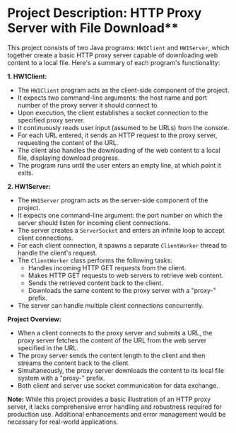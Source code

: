 # Project Description: HTTP Proxy Server with File Download**

This project consists of two Java programs: `HW1Client` and `HW1Server`, which together create a basic HTTP proxy server capable of downloading web content to a local file. Here's a summary of each program's functionality:

**1. HW1Client:**
- The `HW1Client` program acts as the client-side component of the project.
- It expects two command-line arguments: the host name and port number of the proxy server it should connect to.
- Upon execution, the client establishes a socket connection to the specified proxy server.
- It continuously reads user input (assumed to be URLs) from the console.
- For each URL entered, it sends an HTTP request to the proxy server, requesting the content of the URL.
- The client also handles the downloading of the web content to a local file, displaying download progress.
- The program runs until the user enters an empty line, at which point it exits.

**2. HW1Server:**
- The `HW1Server` program acts as the server-side component of the project.
- It expects one command-line argument: the port number on which the server should listen for incoming client connections.
- The server creates a `ServerSocket` and enters an infinite loop to accept client connections.
- For each client connection, it spawns a separate `ClientWorker` thread to handle the client's request.
- The `ClientWorker` class performs the following tasks:
  - Handles incoming HTTP GET requests from the client.
  - Makes HTTP GET requests to web servers to retrieve web content.
  - Sends the retrieved content back to the client.
  - Downloads the same content to the proxy server with a "proxy-" prefix.
- The server can handle multiple client connections concurrently.

**Project Overview:**
- When a client connects to the proxy server and submits a URL, the proxy server fetches the content of the URL from the web server specified in the URL.
- The proxy server sends the content length to the client and then streams the content back to the client.
- Simultaneously, the proxy server downloads the content to its local file system with a "proxy-" prefix.
- Both client and server use socket communication for data exchange.

**Note:** While this project provides a basic illustration of an HTTP proxy server, it lacks comprehensive error handling and robustness required for production use. Additional enhancements and error management would be necessary for real-world applications.
